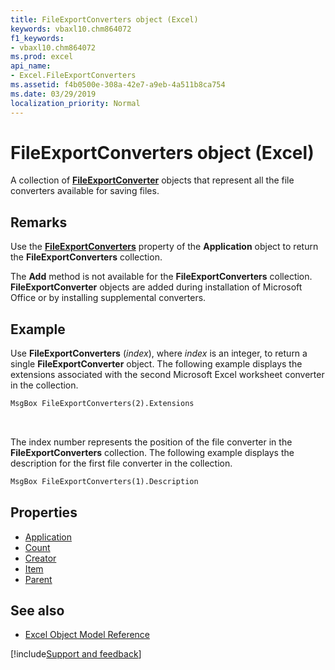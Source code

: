 ```yaml
---
title: FileExportConverters object (Excel)
keywords: vbaxl10.chm864072
f1_keywords:
- vbaxl10.chm864072
ms.prod: excel
api_name:
- Excel.FileExportConverters
ms.assetid: f4b0500e-308a-42e7-a9eb-4a511b8ca754
ms.date: 03/29/2019
localization_priority: Normal
---
```



# FileExportConverters object (Excel)

A collection of **[FileExportConverter](Excel.FileExportConverter.md)** objects that represent all the file converters available for saving files.


## Remarks

Use the **[FileExportConverters](excel.application.fileexportconverters.md)** property of the **Application** object to return the **FileExportConverters** collection.

The **Add** method is not available for the **FileExportConverters** collection. **FileExportConverter** objects are added during installation of Microsoft Office or by installing supplemental converters.


## Example

Use **FileExportConverters** (_index_), where _index_ is an integer, to return a single **FileExportConverter** object. The following example displays the extensions associated with the second Microsoft Excel worksheet converter in the collection.

```vb
MsgBox FileExportConverters(2).Extensions
```

<br/>

The index number represents the position of the file converter in the **FileExportConverters** collection. The following example displays the description for the first file converter in the collection.

```vb
MsgBox FileExportConverters(1).Description
```

## Properties

- [Application](Excel.FileExportConverters.Application.md)
- [Count](Excel.FileExportConverters.Count.md)
- [Creator](Excel.FileExportConverters.Creator.md)
- [Item](Excel.FileExportConverters.Item.md)
- [Parent](Excel.FileExportConverters.Parent.md)


## See also

- [Excel Object Model Reference](overview/Excel/object-model.md)

[!include[Support and feedback](~/includes/feedback-boilerplate.md)]